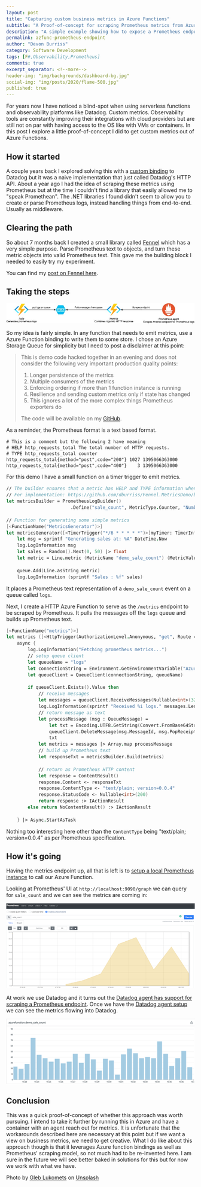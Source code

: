 ```yaml
---
layout: post
title: "Capturing custom business metrics in Azure Functions"
subtitle: "A Proof-of-concept for scraping Prometheus metrics from Azure Functions"
description: "A simple example showing how to expose a Prometheus endpoint from Azure Functions using the Fennel library"
permalink: azfunc-prometheus-endpoint
author: "Devon Burriss"
category: Software Development
tags: [F#,Observability,Prometheus]
comments: true
excerpt_separator: <!--more-->
header-img: "img/backgrounds/dashboard-bg.jpg"
social-img: "img/posts/2020/flame-500.jpg"
published: true
---
```

For years now I have noticed a blind-spot when using serverless functions and observability platforms like Datadog. Custom metrics. Observability tools are constantly improving their integrations with cloud providers but are still not on par with having access to the OS like with VMs or containers. In this post I explore a little proof-of-concept I did to get custom metrics out of Azure Functions.
<!--more-->

## How it started

A couple years back I explored solving this with a [custom binding](https://github.com/dburriss/DatadogAzureFunctions) to Datadog but it was a naive implementation that just called Datadog's HTTP API. About a year ago I had the idea of scraping these metrics using Prometheus but at the time I couldn't find a library that easily allowed me to "speak Promethean". The .NET libraries I found didn't seem to allow you to create or parse Prometheus logs, instead handling things from end-to-end. Usually as middleware.

## Clearing the path

So about 7 months back I created a small library called [Fennel](https://github.com/dburriss/fennel) which has a very simple purpose. Parse Prometheus text to objects, and turn these metric objects into valid Prometheus text. This gave me the building block I needed to easily try my experiment.

You can find my [post on Fennel here](/prometheus-parser-fennel).

## Taking the steps

![Design for scraping metrics from Azure Functions](../img/posts/2020/azfunc_prom_setup.jpg)

So my idea is fairly simple. In any function that needs to emit metrics, use a Azure Function binding to write them to some store. I chose an Azure Storage Queue for simplicity but I need to post a disclaimer at this point:

> This is demo code hacked together in an evening and does not consider the following very important production quality points:
> 1. Longer persistence of the metrics
> 1. Multiple consumers of the metrics
> 1. Enforcing ordering if more than 1 function instance is running
> 1. Resilience and sending custom metrics only if state has changed
> 1. This ignores a lot of the more complex things Prometheus exporters do
> 
> The code will be available on my [GitHub](https://github.com/dburriss/Fennel.MetricsDemo). 

As a reminder, the Prometheus format is a text based format.

```text
# This is a comment but the following 2 have meaning
# HELP http_requests_total The total number of HTTP requests.
# TYPE http_requests_total counter
http_requests_total{method="post",code="200"} 1027 1395066363000
http_requests_total{method="post",code="400"}    3 1395066363000
```

For this demo I have a small function on a timer trigger to emit metrics.

```fsharp
// The builder ensures that a metric has HELP and TYPE information when written to a string
// For implementation: https://github.com/dburriss/Fennel.MetricsDemo/blob/master/Fennel.MetricsDemo/PrometheusLogBuilder.fs
let metricsBuilder = PrometheusLogBuilder()
                        .Define("sale_count", MetricType.Counter, "Number of sales that have occurred.")

// Function for generating some simple metrics
[<FunctionName("MetricsGenerator")>]
let metricsGenerator([<TimerTrigger("*/6 * * * * *")>]myTimer: TimerInfo, [<Queue("logs")>] queue : ICollector<string>, log: ILogger) =
    let msg = sprintf "Generating sales at: %A" DateTime.Now
    log.LogInformation msg
    let sales = Random().Next(0, 50) |> float
    let metric = Line.metric (MetricName "demo_sale_count") (MetricValue.FloatValue sales) [] (Some(Timestamp DateTimeOffset.UtcNow))

    queue.Add(Line.asString metric)
    log.LogInformation (sprintf "Sales : %f" sales)
```

It places a Prometheus text representation of a `demo_sale_count` event on a queue called `logs`.

Next, I create a HTTP Azure Function to serve as the `/metrics` endpoint to be scraped by Prometheus.  It pulls the messages off the `logs` queue and builds up Prometheus text.

```fsharp
[<FunctionName("metrics")>]
let metrics ([<HttpTrigger(AuthorizationLevel.Anonymous, "get", Route = null)>]req: HttpRequest) (log: ILogger) =
    async {
        log.LogInformation("Fetching prometheus metrics...")
        // setup queue client
        let queueName = "logs"
        let connectionString = Environment.GetEnvironmentVariable("AzureWebJobsStorage", EnvironmentVariableTarget.Process)
        let queueClient = QueueClient(connectionString, queueName)
        
        if queueClient.Exists().Value then
            // receive messages
            let messages = queueClient.ReceiveMessages(Nullable<int>(32), Nullable<TimeSpan>(TimeSpan.FromSeconds(20.))).Value
            log.LogInformation(sprintf "Received %i logs." messages.Length)
            // return message as text
            let processMessage (msg : QueueMessage) =
                let txt = Encoding.UTF8.GetString(Convert.FromBase64String(msg.MessageText))
                queueClient.DeleteMessage(msg.MessageId, msg.PopReceipt) |> ignore
                txt
            let metrics = messages |> Array.map processMessage
            // build up Prometheus text
            let responseTxt = metricsBuilder.Build(metrics)
            
            // return as Prometheus HTTP content
            let response = ContentResult()
            response.Content <- responseTxt
            response.ContentType <- "text/plain; version=0.0.4"
            response.StatusCode <- Nullable<int>(200)
            return response :> IActionResult
        else return NoContentResult() :> IActionResult
        
    } |> Async.StartAsTask
```

Nothing too interesting here other than the `ContentType` being "text/plain; version=0.0.4" as per Prometheus specification.

## How it's going

Having the metrics endpoint up, all that is left is to [setup a local Prometheus instance](/local-prometheus-setup) to call our Azure Function.

Looking at Prometheus' UI at `http://localhost:9090/graph` we can query for `sale_count` and we can see the metrics are coming in:

![Prometheus graph](../img/posts/2020/prometheus_sale_count.png)

At work we use Datadog and it turns out the [Datadog agent has support for scraping a Prometheus endpoint](https://www.datadoghq.com/blog/monitor-prometheus-metrics/). Once we have the [Datadog agent setup](/prometheus-datadog-agent) we can see the metrics flowing into Datadog.

![Datadog metric from Prometheus](../img/posts/2021/azurefunctiongraph.png)

## Conclusion

This was a quick proof-of-concept of whether this approach was worth pursuing. I intend to take it further by running this in Azure and have a container with an agent reach out for metrics. It is unfortunate that the workarounds described here are necessary at this point but if we want a view on business metrics, we need to get creative. What I do like about this approach though is that it leverages Azure function bindings as well as Prometheus' scraping model, so not much had to be re-invented here. I am sure in the future we will see better baked in solutions for this but for now we work with what we have.


<span>Photo by <a href="https://unsplash.com/@_ggleee?utm_source=unsplash&amp;utm_medium=referral&amp;utm_content=creditCopyText">Gleb Lukomets</a> on <a href="https://unsplash.com/s/photos/flame?utm_source=unsplash&amp;utm_medium=referral&amp;utm_content=creditCopyText">Unsplash</a></span>